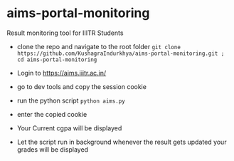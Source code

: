 # aims-portal-monitoring
Result monitoring tool for IIITR Students

- clone the repo and navigate to the root folder
```git clone https://github.com/KushagraIndurkhya/aims-portal-monitoring.git ; cd aims-portal-monitoring```
  
- Login to https://aims.iiitr.ac.in/
- go to dev tools and copy the session cookie

- run the python script
```python aims.py```
- enter the copied cookie

- Your Current cgpa will be displayed
- Let the script run in background whenever the result gets updated your grades will be displayed
